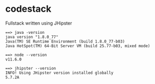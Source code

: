 # codestack
Fullstack written using JHipster

~~~
==> java -version
java version "1.8.0_77"
Java(TM) SE Runtime Environment (build 1.8.0_77-b03)
Java HotSpot(TM) 64-Bit Server VM (build 25.77-b03, mixed mode)
~~~

~~~
==> node --version
v11.6.0
~~~

~~~
==> jhipster --version
INFO! Using JHipster version installed globally
5.7.2A
~~~
